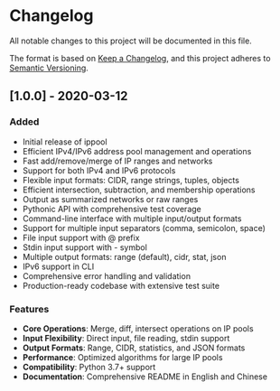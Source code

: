 # Changelog

All notable changes to this project will be documented in this file.

The format is based on [Keep a Changelog](https://keepachangelog.com/en/1.0.0/),
and this project adheres to [Semantic Versioning](https://semver.org/spec/v2.0.0.html).

## [1.0.0] - 2020-03-12

### Added
- Initial release of ippool
- Efficient IPv4/IPv6 address pool management and operations
- Fast add/remove/merge of IP ranges and networks
- Support for both IPv4 and IPv6 protocols
- Flexible input formats: CIDR, range strings, tuples, objects
- Efficient intersection, subtraction, and membership operations
- Output as summarized networks or raw ranges
- Pythonic API with comprehensive test coverage
- Command-line interface with multiple input/output formats
- Support for multiple input separators (comma, semicolon, space)
- File input support with @ prefix
- Stdin input support with - symbol
- Multiple output formats: range (default), cidr, stat, json
- IPv6 support in CLI
- Comprehensive error handling and validation
- Production-ready codebase with extensive test suite

### Features
- **Core Operations**: Merge, diff, intersect operations on IP pools
- **Input Flexibility**: Direct input, file reading, stdin support
- **Output Formats**: Range, CIDR, statistics, and JSON formats
- **Performance**: Optimized algorithms for large IP pools
- **Compatibility**: Python 3.7+ support
- **Documentation**: Comprehensive README in English and Chinese

